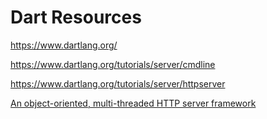 # Dart Resources

https://www.dartlang.org/

https://www.dartlang.org/tutorials/server/cmdline

https://www.dartlang.org/tutorials/server/httpserver

[An object-oriented, multi-threaded HTTP server framework](https://aqueduct.io/)
